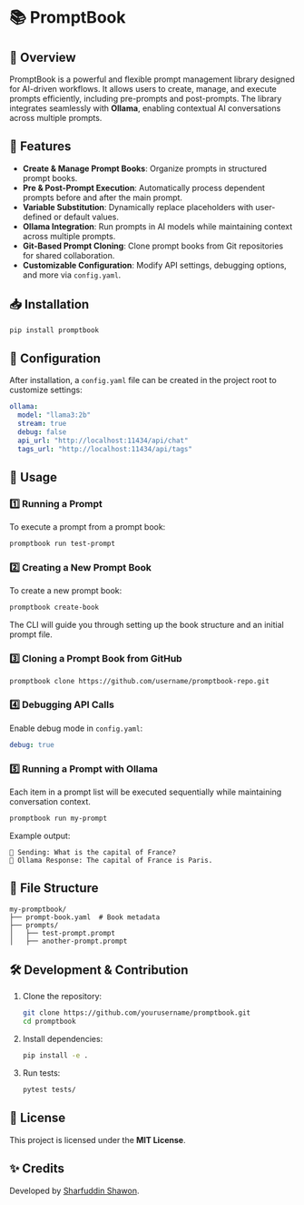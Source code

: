 # 📚 PromptBook

## 📝 Overview
PromptBook is a powerful and flexible prompt management library designed for AI-driven workflows. It allows users to create, manage, and execute prompts efficiently, including pre-prompts and post-prompts. The library integrates seamlessly with **Ollama**, enabling contextual AI conversations across multiple prompts.

## 🚀 Features
- **Create & Manage Prompt Books**: Organize prompts in structured prompt books.
- **Pre & Post-Prompt Execution**: Automatically process dependent prompts before and after the main prompt.
- **Variable Substitution**: Dynamically replace placeholders with user-defined or default values.
- **Ollama Integration**: Run prompts in AI models while maintaining context across multiple prompts.
- **Git-Based Prompt Cloning**: Clone prompt books from Git repositories for shared collaboration.
- **Customizable Configuration**: Modify API settings, debugging options, and more via `config.yaml`.

## 📥 Installation
```sh
pip install promptbook
```

## 🔧 Configuration
After installation, a `config.yaml` file can be created in the project root to customize settings:

```yaml
ollama:
  model: "llama3:2b"
  stream: true
  debug: false
  api_url: "http://localhost:11434/api/chat"
  tags_url: "http://localhost:11434/api/tags"
```

## 📖 Usage
### 1️⃣ Running a Prompt
To execute a prompt from a prompt book:
```sh
promptbook run test-prompt
```

### 2️⃣ Creating a New Prompt Book
To create a new prompt book:
```sh
promptbook create-book
```
The CLI will guide you through setting up the book structure and an initial prompt file.

### 3️⃣ Cloning a Prompt Book from GitHub
```sh
promptbook clone https://github.com/username/promptbook-repo.git
```

### 4️⃣ Debugging API Calls
Enable debug mode in `config.yaml`:
```yaml
debug: true
```

### 5️⃣ Running a Prompt with Ollama
Each item in a prompt list will be executed sequentially while maintaining conversation context.
```sh
promptbook run my-prompt
```
Example output:
```
💬 Sending: What is the capital of France?
🧠 Ollama Response: The capital of France is Paris.
```

## 📂 File Structure
```
my-promptbook/
├── prompt-book.yaml  # Book metadata
├── prompts/
│   ├── test-prompt.prompt
│   ├── another-prompt.prompt
```

## 🛠 Development & Contribution
1. Clone the repository:
   ```sh
   git clone https://github.com/yourusername/promptbook.git
   cd promptbook
   ```
2. Install dependencies:
   ```sh
   pip install -e .
   ```
3. Run tests:
   ```sh
   pytest tests/
   ```

## 📜 License
This project is licensed under the **MIT License**.

## ✨ Credits
Developed by [Sharfuddin Shawon](https://shawon.me).

